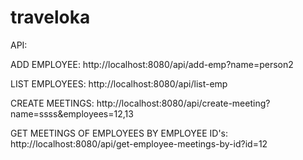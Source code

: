 # traveloka

API:

ADD EMPLOYEE:
http://localhost:8080/api/add-emp?name=person2

LIST EMPLOYEES:
http://localhost:8080/api/list-emp

CREATE MEETINGS:
http://localhost:8080/api/create-meeting?name=ssss&employees=12,13

GET MEETINGS OF EMPLOYEES BY EMPLOYEE ID's:
http://localhost:8080/api/get-employee-meetings-by-id?id=12
